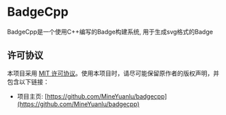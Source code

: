 # BadgeCpp
BadgeCpp是一个使用C++编写的Badge构建系统, 用于生成svg格式的Badge



## 许可协议

本项目采用 [MIT 许可协议](LICENSE)。使用本项目时，请尽可能保留原作者的版权声明，并包含以下链接：
- 项目主页: [https://github.com/MineYuanlu/badgecpp](https://github.com/MineYuanlu/badgecpp)
